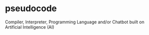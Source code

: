 # pseudocode
Compiler, Interpreter, Programming Language and/or Chatbot built on Artificial Intelligence (AI)
